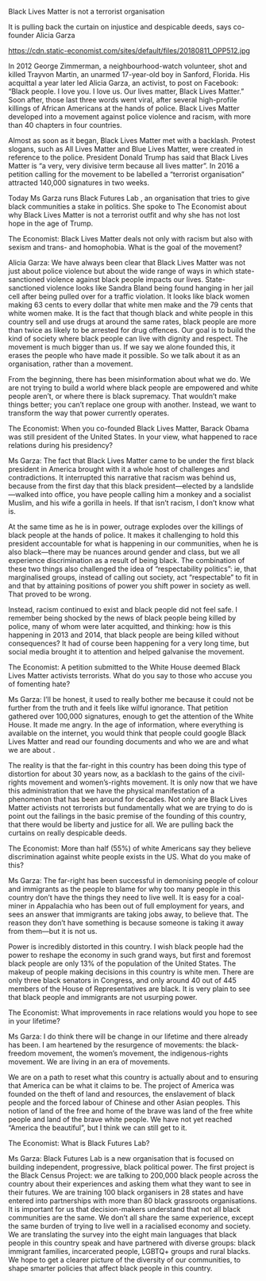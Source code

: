 Black Lives Matter is not a terrorist organisation 

It is pulling back the curtain on injustice and despicable deeds, says co-founder Alicia Garza

https://cdn.static-economist.com/sites/default/files/20180811_OPP512.jpg

 In 2012 George Zimmerman, a neighbourhood-watch volunteer, shot and killed Trayvon Martin, an unarmed 17-year-old boy in Sanford, Florida. His acquittal a year later led Alicia Garza, an activist, to post on Facebook: “Black people. I love you. I love us. Our lives matter, Black Lives Matter.” Soon after, those last three words went viral, after several high-profile killings of African Americans at the hands of police. Black Lives Matter developed into a movement against police violence and racism, with more than 40 chapters in four countries. 

 Almost as soon as it began, Black Lives Matter met with a backlash. Protest slogans, such as All Lives Matter and Blue Lives Matter, were created in reference to the police. President Donald Trump has said that Black Lives Matter is “a very, very divisive term because all lives matter”. In 2016 a petition calling for the movement to be labelled a “terrorist organisation” attracted 140,000 signatures in two weeks. 

 Today Ms Garza runs  Black Futures Lab , an organisation that tries to give black communities a stake in politics. She spoke to  The Economist  about why Black Lives Matter is not a terrorist outfit and why she has not lost hope in the age of Trump. 

  The Economist: Black Lives Matter deals not only with racism but also with sexism and trans- and homophobia. What is the goal of the movement?  

 Alicia Garza:  We have always been clear that Black Lives Matter was not just about police violence but about the wide range of ways in which state-sanctioned violence against black people impacts our lives. State-sanctioned violence looks like Sandra Bland being found hanging in her jail cell after being pulled over for a traffic violation. It looks like black women making 63 cents to every dollar that white men make and the 79 cents that white women make. It is the fact that though black and white people in this country sell and use drugs at around the same rates, black people are more than twice as likely to be arrested for drug offences. Our goal is to build the kind of society where black people can live with dignity and respect. The movement is much bigger than us. If we say we alone founded this, it erases the people who have made it possible. So we talk about it as an organisation, rather than a movement.

From the beginning, there has been misinformation about what we do. We are not trying to build a world where black people are empowered and white people aren’t, or where there is black supremacy. That wouldn’t make things better; you can’t replace one group with another. Instead, we want to transform the way that power currently operates.

  The Economist: When you co-founded Black Lives Matter, Barack Obama was still president of the United States. In your view, what happened to race relations during his presidency?  

 Ms Garza:  The fact that Black Lives Matter came to be under the first black president in America brought with it a whole host of challenges and contradictions. It interrupted this narrative that racism was behind us, because from the first day that this black president—elected by a landslide—walked into office, you have people calling him a monkey and a socialist Muslim, and his wife a gorilla in heels. If that isn’t racism, I don’t know what is. 

At the same time as he is in power, outrage explodes over the killings of black people at the hands of police. It makes it challenging to hold this president accountable for what is happening in our communities, when he is also black—there may be nuances around gender and class, but we all experience discrimination as a result of being black. The combination of these two things also challenged the idea of “respectability politics”: ie, that marginalised groups, instead of calling out society, act “respectable” to fit in and that by attaining positions of power you shift power in society as well. That proved to be wrong.

Instead, racism continued to exist and black people did not feel safe. I remember being shocked by the news of black people being killed by police, many of whom were later acquitted, and thinking: how is this happening in 2013 and 2014, that black people are being killed without consequences? It had of course been happening for a very long time, but social media brought it to attention and helped galvanise the movement.

  The Economist: A petition submitted to the White House deemed Black Lives Matter activists terrorists. What do you say to those who accuse you of fomenting hate?  

 Ms Garza:  I’ll be honest, it used to really bother me because it could not be further from the truth and it feels like wilful ignorance. That petition gathered over 100,000 signatures, enough to get the attention of the White House. It made me angry. In the age of information, where everything is available on the internet, you would think that people could google Black Lives Matter and read our founding documents and who we are and  what we are about . 

The reality is that the far-right in this country has been doing this type of distortion for about 30 years now, as a backlash to the gains of the civil-rights movement and women’s-rights movement. It is only now that we have this administration that we have the physical manifestation of a phenomenon that has been around for decades. Not only are Black Lives Matter activists not terrorists but fundamentally what we are trying to do is point out the failings in the basic premise of the founding of this country, that there would be liberty and justice for all. We are pulling back the curtains on really despicable deeds.

  The Economist: More than half (55%) of white Americans say they believe discrimination against white people exists in the US. What do you make of this?  

 Ms Garza:  The far-right has been successful in demonising people of colour and immigrants as the people to blame for why too many people in this country don’t have the things they need to live well. It is easy for a coal-miner in Appalachia who has been out of full employment for years, and sees an answer that immigrants are taking jobs away, to believe that. The reason they don’t have something is because someone is taking it away from them—but it is not us. 

Power is incredibly distorted in this country. I wish black people had the power to reshape the economy in such grand ways, but first and foremost black people are only 13% of the population of the United States. The makeup of people making decisions in this country is white men. There are only three black senators in Congress, and only around 40 out of 445 members of the House of Representatives are black. It is very plain to see that black people and immigrants are not usurping power.

  The Economist: What improvements in race relations would you hope to see in your lifetime?  

 Ms Garza:  I do think there will be change in our lifetime and there already has been. I am heartened by the resurgence of movements: the black-freedom movement, the women’s movement, the indigenous-rights movement. We are living in an era of movements. 

We are on a path to reset what this country is actually about and to ensuring that America can be what it claims to be. The project of America was founded on the theft of land and resources, the enslavement of black people and the forced labour of Chinese and other Asian peoples. This notion of land of the free and home of the brave was land of the free white people and land of the brave white people. We have not yet reached “America the beautiful”, but I think we can still get to it.

  The Economist: What is Black Futures Lab?  

 Ms Garza:  Black Futures Lab is a new organisation that is focused on building independent, progressive, black political power. The first project is the Black Census Project: we are talking to 200,000 black people across the country about their experiences and asking them what they want to see in their futures. We are training 100 black organisers in 28 states and have entered into partnerships with more than 80 black grassroots organisations. It is important for us that decision-makers understand that not all black communities are the same. We don’t all share the same experience, except the same burden of trying to live well in a racialised economy and society. We are translating the survey into the eight main languages that black people in this country speak and have partnered with diverse groups: black immigrant families, incarcerated people, LGBTQ+ groups and rural blacks. We hope to get a clearer picture of the diversity of our communities, to shape smarter policies that affect black people in this country.